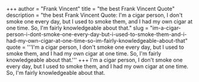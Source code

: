 +++
author = "Frank Vincent"
title = "the best Frank Vincent Quote"
description = "the best Frank Vincent Quote: I'm a cigar person, I don't smoke one every day, but I used to smoke them, and I had my own cigar at one time. So, I'm fairly knowledgeable about that."
slug = "im-a-cigar-person-i-dont-smoke-one-every-day-but-i-used-to-smoke-them-and-i-had-my-own-cigar-at-one-time-so-im-fairly-knowledgeable-about-that"
quote = '''I'm a cigar person, I don't smoke one every day, but I used to smoke them, and I had my own cigar at one time. So, I'm fairly knowledgeable about that.'''
+++
I'm a cigar person, I don't smoke one every day, but I used to smoke them, and I had my own cigar at one time. So, I'm fairly knowledgeable about that.
